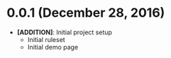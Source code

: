 # 0.0.1 (December 28, 2016)

- **[ADDITION]**: Initial project setup
  + Initial ruleset
  + Initial demo page

